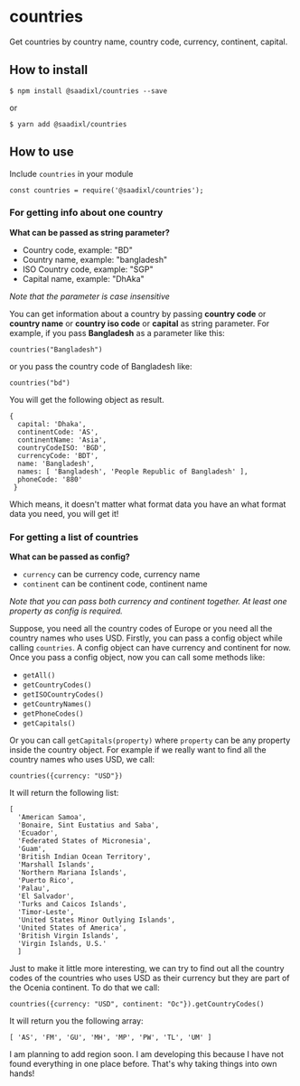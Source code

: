 # countries
Get countries by country name, country code, currency, continent, capital.

## How to install
```
$ npm install @saadixl/countries --save
```
or
```
$ yarn add @saadixl/countries
```

## How to use
Include `countries` in your module
```
const countries = require('@saadixl/countries');
```
### For getting info about one country

**What can be passed as string parameter?**
- Country code, example: "BD"
- Country name, example: "bangladesh"
- ISO Country code, example: "SGP"
- Capital name, example: "DhAka"

*Note that the parameter is case insensitive*

You can get information about a country by passing **country code** or **country name** or **country iso code** or **capital** as string parameter. For example, if you pass **Bangladesh** as a parameter like this:
```
countries("Bangladesh")
```
or you pass the country code of Bangladesh like:
```
countries("bd")
```

You will get the following object as result.
```
{ 
  capital: 'Dhaka',
  continentCode: 'AS',
  continentName: 'Asia',
  countryCodeISO: 'BGD',
  currencyCode: 'BDT',
  name: 'Bangladesh',
  names: [ 'Bangladesh', 'People Republic of Bangladesh' ],
  phoneCode: '880'
 }
  ```

Which means, it doesn't matter what format data you have an what format data you need, you will get it!


### For getting a list of countries

**What can be passed as config?**
- `currency` can be currency code, currency name
- `continent` can be continent code, continent name

*Note that you can pass both currency and continent together. At least one property as config is required.*

Suppose, you need all the country codes of Europe or you need all the country names who uses USD. Firstly, you can pass a config object while calling `countries`. A config object can have currency and continent for now. Once you pass a config object, now you can call some methods like:
- `getAll()`
- `getCountryCodes()`
- `getISOCountryCodes()`
- `getCountryNames()`
- `getPhoneCodes()`
- `getCapitals()`

Or you can call `getCapitals(property)` where `property` can be any property inside the country object. For example if we really want to find all the country names who uses USD, we call:
```
countries({currency: "USD"})
```
It will return the following list:
```
[ 
  'American Samoa',
  'Bonaire, Sint Eustatius and Saba',
  'Ecuador',
  'Federated States of Micronesia',
  'Guam',
  'British Indian Ocean Territory',
  'Marshall Islands',
  'Northern Mariana Islands',
  'Puerto Rico',
  'Palau',
  'El Salvador',
  'Turks and Caicos Islands',
  'Timor-Leste',
  'United States Minor Outlying Islands',
  'United States of America',
  'British Virgin Islands',
  'Virgin Islands, U.S.' 
  ]
  ```
Just to make it little more interesting, we can try to find out all the country codes of the countries who uses USD as their currency but they are part of the Ocenia continent. To do that we call:
```
countries({currency: "USD", continent: "Oc"}).getCountryCodes()
```

It will return you the following array:

```
[ 'AS', 'FM', 'GU', 'MH', 'MP', 'PW', 'TL', 'UM' ]
```

I am planning to add region soon. I am developing this because I have not found everything in one place before. That's why taking things into own hands!
